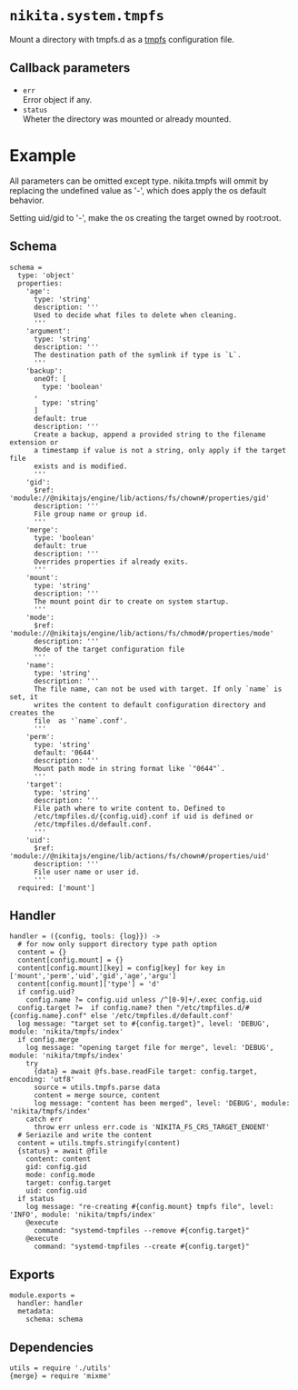 
# `nikita.system.tmpfs`

Mount a directory with tmpfs.d as a [tmpfs](https://www.freedesktop.org/software/systemd/man/tmpfiles.d.html) configuration file.

## Callback parameters

* `err`   
  Error object if any.
* `status`   
  Wheter the directory was mounted or already mounted.

# Example

All parameters can be omitted except type. nikita.tmpfs will ommit by replacing 
the undefined value as '-', which does apply the os default behavior.

Setting uid/gid to '-', make the os creating the target owned by root:root. 

## Schema

    schema =
      type: 'object'
      properties:
        'age':
          type: 'string'
          description: '''
          Used to decide what files to delete when cleaning.
          '''
        'argument':
          type: 'string'
          description: '''
          The destination path of the symlink if type is `L`.
          '''
        'backup':
          oneOf: [
            type: 'boolean'
          ,
            type: 'string'
          ]
          default: true
          description: '''
          Create a backup, append a provided string to the filename extension or
          a timestamp if value is not a string, only apply if the target file
          exists and is modified.
          '''
        'gid':
          $ref: 'module://@nikitajs/engine/lib/actions/fs/chown#/properties/gid'
          description: '''
          File group name or group id.
          '''
        'merge':
          type: 'boolean'
          default: true
          description: '''
          Overrides properties if already exits.
          '''
        'mount':
          type: 'string'
          description: '''
          The mount point dir to create on system startup.
          '''
        'mode':
          $ref: 'module://@nikitajs/engine/lib/actions/fs/chmod#/properties/mode'
          description: '''
          Mode of the target configuration file
          '''
        'name':
          type: 'string'
          description: '''
          The file name, can not be used with target. If only `name` is set, it
          writes the content to default configuration directory and creates the
          file  as '`name`.conf'.
          '''
        'perm':
          type: 'string'
          default: '0644'
          description: '''
          Mount path mode in string format like `"0644"`.
          '''
        'target':
          type: 'string'
          description: '''
          File path where to write content to. Defined to
          /etc/tmpfiles.d/{config.uid}.conf if uid is defined or
          /etc/tmpfiles.d/default.conf.
          '''
        'uid':
          $ref: 'module://@nikitajs/engine/lib/actions/fs/chown#/properties/uid'
          description: '''
          File user name or user id.
          '''
      required: ['mount']

## Handler

    handler = ({config, tools: {log}}) ->
      # for now only support directory type path option
      content = {}
      content[config.mount] = {}
      content[config.mount][key] = config[key] for key in ['mount','perm','uid','gid','age','argu']
      content[config.mount]['type'] = 'd'
      if config.uid?
        config.name ?= config.uid unless /^[0-9]+/.exec config.uid
      config.target ?=  if config.name? then "/etc/tmpfiles.d/#{config.name}.conf" else '/etc/tmpfiles.d/default.conf'
      log message: "target set to #{config.target}", level: 'DEBUG', module: 'nikita/tmpfs/index'
      if config.merge
        log message: "opening target file for merge", level: 'DEBUG', module: 'nikita/tmpfs/index'
        try
          {data} = await @fs.base.readFile target: config.target, encoding: 'utf8'
          source = utils.tmpfs.parse data
          content = merge source, content
          log message: "content has been merged", level: 'DEBUG', module: 'nikita/tmpfs/index'
        catch err
          throw err unless err.code is 'NIKITA_FS_CRS_TARGET_ENOENT'
      # Seriazile and write the content
      content = utils.tmpfs.stringify(content)
      {status} = await @file
        content: content
        gid: config.gid
        mode: config.mode
        target: config.target
        uid: config.uid
      if status
        log message: "re-creating #{config.mount} tmpfs file", level: 'INFO', module: 'nikita/tmpfs/index'
        @execute
          command: "systemd-tmpfiles --remove #{config.target}"
        @execute
          command: "systemd-tmpfiles --create #{config.target}"

## Exports

    module.exports =
      handler: handler
      metadata:
        schema: schema

## Dependencies

    utils = require './utils'
    {merge} = require 'mixme'

[conf-tmpfs]: https://www.freedesktop.org/software/systemd/man/tmpfiles.d.html
